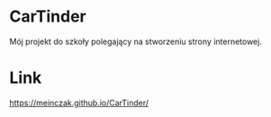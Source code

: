 # CarTinder
Mój projekt do szkoły polegający na stworzeniu strony internetowej.

# Link
https://meinczak.github.io/CarTinder/
